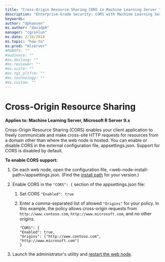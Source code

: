 ```yaml
---
title: "Cross-Origin Resource Sharing CORS in Machine Learning Server "
description: "Enterprise-Grade Security: CORS with Machine Learning Server"
keywords: 
author: "dphansen"
ms.author: "davidph"
manager: "cgronlun"
ms.date: 2/16/2018
ms.topic: "how-to"
ms.prod: "mlserver"
#ROBOTS: ""
#audience: ""
#ms.devlang: ""
#ms.reviewer: ""
#ms.suite: ""
#ms.tgt_pltfrm: ""
#ms.technology: ""
#ms.custom: ""
---
```


# Cross-Origin Resource Sharing 

**Applies to:  Machine Learning Server, Microsoft R Server 9.x**

Cross-Origin Resource Sharing (CORS) enables your client application to freely communicate and make cross-site HTTP requests for resources from a domain other than where the web node is hosted. You can enable or disable CORS in the external configuration file, appsettings.json. Support for CORS is disabled by default.  

**To enable CORS support:**

1. On each web node, open the configuration file, \<web-node-install-path>/appsettings.json. (Find the [install path](../operationalize/configure-find-admin-configuration-file.md) for your version.)

2. Enable CORS in the `"CORS": {` section of the  appsettings.json file:
   1. Set CORS `"Enabled": true`

   2. Enter a comma-separated list of allowed `"Origins"` for your policy.  In this example, the policy allows cross-origin requests from `http://www.contoso.com`, `http://www.microsoft.com`, and no other origins.
      ```
      "CORS": {
      "Enabled": true,
      "Origins": ["http://www.contoso.com", "http://www.microsoft.com"]
      }
      ```

3. Launch the administrator's utility and [restart the web node](configure-admin-cli-stop-start.md).
